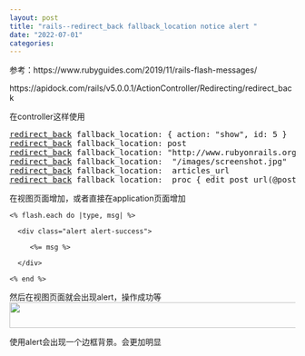 ```yaml
---
layout: post
title: "rails--redirect_back fallback_location notice alert "
date: "2022-07-01"
categories: 
---
```

<p>参考：https://www.rubyguides.com/2019/11/rails-flash-messages/</p>

<p>https://apidock.com/rails/v5.0.0.1/ActionController/Redirecting/redirect_back</p>

<p>在controller这样使用</p>

<pre>
<span class="ident"><a href="https://apidock.com/rails/ActionController/Redirecting/redirect_back">redirect_back</a></span> <span class="ident">fallback_location</span><span class="punct">:</span> <span class="punct">{</span> <span class="ident">action</span><span class="punct">:</span> <span class="punct">&quot;</span><span class="string">show</span><span class="punct">&quot;,</span> <span class="ident">id</span><span class="punct">:</span> <span class="number">5</span> <span class="punct">}</span>
<span class="ident"><a href="https://apidock.com/rails/ActionController/Redirecting/redirect_back">redirect_back</a></span> <span class="ident">fallback_location</span><span class="punct">:</span> <span class="ident">post</span>
<span class="ident"><a href="https://apidock.com/rails/ActionController/Redirecting/redirect_back">redirect_back</a></span> <span class="ident">fallback_location</span><span class="punct">:</span> <span class="punct">&quot;</span><span class="string">http://www.rubyonrails.org</span><span class="punct">&quot;</span>
<span class="ident"><a href="https://apidock.com/rails/ActionController/Redirecting/redirect_back">redirect_back</a></span> <span class="ident">fallback_location</span><span class="punct">:</span>  <span class="punct">&quot;</span><span class="string">/images/screenshot.jpg</span><span class="punct">&quot;</span>
<span class="ident"><a href="https://apidock.com/rails/ActionController/Redirecting/redirect_back">redirect_back</a></span> <span class="ident">fallback_location</span><span class="punct">:</span>  <span class="ident">articles_url</span>
<span class="ident"><a href="https://apidock.com/rails/ActionController/Redirecting/redirect_back">redirect_back</a></span> <span class="ident">fallback_location</span><span class="punct">:</span>  <span class="ident">proc</span> <span class="punct">{</span> <span class="ident">edit_post_url</span><span class="punct">(</span><span class="attribute">@post</span><span class="punct">)</span> <span class="punct">}</span></pre>

<p><span class="punct">在视图页面增加，或者直接在application页面增加</span></p>

<pre><code>&lt;% flash.each do |type, msg| %&gt;

&nbsp; &lt;div class=&quot;alert alert-success&quot;&gt;<br />
&nbsp;&nbsp;&nbsp;&nbsp; &lt;%= msg %&gt;<br />
&nbsp; &lt;/div&gt;<br />
&lt;% end %&gt;</code></pre>

<p>然后在视图页面就会出现alert，操作成功等<img height="45" src="/uploads/ckeditor/pictures/85/image-20220701144506-1.png" width="658" /></p>

<p>使用alert会出现一个边框背景。会更加明显</p>

